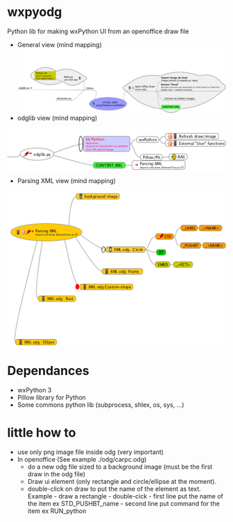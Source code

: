 # wxpyodg
Python lib for making wxPython UI from an openoffice draw file
- General view (mind mapping)
![alt tag](https://github.com/gwena56/wxpyodg/blob/master/howto/img1.png)
- odglib view (mind mapping)

![alt tag](https://github.com/gwena56/wxpyodg/blob/master/howto/img2.png)
- Parsing XML view (mind mapping)

![alt tag](https://github.com/gwena56/wxpyodg/blob/master/howto/img3.png)

# Dependances
- wxPython 3
- Pillow library for Python
- Some commons python lib (subprocess, shlex, os, sys, ...)

# little how to
- use only png image file inside odg (very important)
- In openoffice (See example ./odg/carpc.odg)
    - do a new odg file sized to a background image (must be the first draw in the odg file)
    - Draw ui element (only rectangle and circle/ellipse at the moment).
    - double-click on draw to put the name of the element as text.
        Example
            - draw a rectangle
            - double-cick 
                - first line put the name of the item ex STD_PUSHBT_name
                - second line put command for the item ex RUN_python <script> 
- Example carpc.py
    - all in comments (french only)
- Example of Openoffice construct file
    - show file carpcUImaking.odg in howto folder for comprehensive tool. 

#Testing Todo List
- Refresh drawing wxPython
- Test Rasberry pi
- Test CubieBoard
- Test Win32
- Test Ubuntu/Debian
- Test Mac OS X
    - install several needed libraries with mac ports or pip (OK)
    - start with console/terminal(OK)
